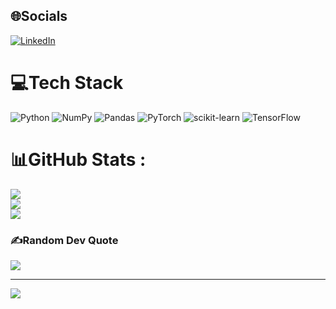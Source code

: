 
## 🌐Socials
[![LinkedIn](https://img.shields.io/badge/LinkedIn-%230077B5.svg?logo=linkedin&logoColor=white)](https://linkedin.com/in/mahdiasefi) 

# 💻Tech Stack
![Python](https://img.shields.io/badge/python-3670A0?style=for-the-badge&logo=python&logoColor=ffdd54) ![NumPy](https://img.shields.io/badge/numpy-%23013243.svg?style=for-the-badge&logo=numpy&logoColor=white) ![Pandas](https://img.shields.io/badge/pandas-%23150458.svg?style=for-the-badge&logo=pandas&logoColor=white) ![PyTorch](https://img.shields.io/badge/PyTorch-%23EE4C2C.svg?style=for-the-badge&logo=PyTorch&logoColor=white) ![scikit-learn](https://img.shields.io/badge/scikit--learn-%23F7931E.svg?style=for-the-badge&logo=scikit-learn&logoColor=white) ![TensorFlow](https://img.shields.io/badge/TensorFlow-%23FF6F00.svg?style=for-the-badge&logo=TensorFlow&logoColor=white)
# 📊GitHub Stats :
![](https://github-readme-stats.vercel.app/api?username=mahdiAsefi20&theme=gotham&hide_border=false&include_all_commits=true&count_private=false)<br/>
![](https://github-readme-streak-stats.herokuapp.com/?user=mahdiAsefi20&theme=gotham&hide_border=false)<br/>
![](https://github-readme-stats.vercel.app/api/top-langs/?username=mahdiAsefi20&theme=gotham&hide_border=false&include_all_commits=true&count_private=false&layout=compact)

### ✍️Random Dev Quote
![](https://quotes-github-readme.vercel.app/api?type=horizontal&theme=tokyonight)

---
![](https://komarev.com/ghpvc/?username=mahdiAsefi20&label=Visitors+Count&color=brightgreen)
